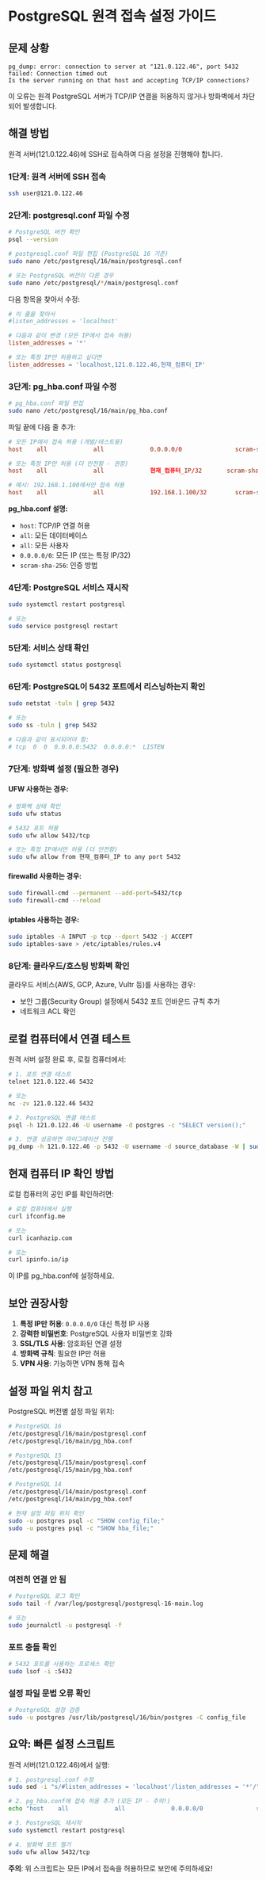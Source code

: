 # PostgreSQL 원격 접속 설정 가이드

## 문제 상황
```
pg_dump: error: connection to server at "121.0.122.46", port 5432 failed: Connection timed out
Is the server running on that host and accepting TCP/IP connections?
```

이 오류는 원격 PostgreSQL 서버가 TCP/IP 연결을 허용하지 않거나 방화벽에서 차단되어 발생합니다.

## 해결 방법

원격 서버(121.0.122.46)에 SSH로 접속하여 다음 설정을 진행해야 합니다.

### 1단계: 원격 서버에 SSH 접속

```bash
ssh user@121.0.122.46
```

### 2단계: postgresql.conf 파일 수정

```bash
# PostgreSQL 버전 확인
psql --version

# postgresql.conf 파일 편집 (PostgreSQL 16 기준)
sudo nano /etc/postgresql/16/main/postgresql.conf

# 또는 PostgreSQL 버전이 다른 경우
sudo nano /etc/postgresql/*/main/postgresql.conf
```

다음 항목을 찾아서 수정:

```conf
# 이 줄을 찾아서
#listen_addresses = 'localhost'

# 다음과 같이 변경 (모든 IP에서 접속 허용)
listen_addresses = '*'

# 또는 특정 IP만 허용하고 싶다면
listen_addresses = 'localhost,121.0.122.46,현재_컴퓨터_IP'
```

### 3단계: pg_hba.conf 파일 수정

```bash
# pg_hba.conf 파일 편집
sudo nano /etc/postgresql/16/main/pg_hba.conf
```

파일 끝에 다음 줄 추가:

```conf
# 모든 IP에서 접속 허용 (개발/테스트용)
host    all             all             0.0.0.0/0               scram-sha-256

# 또는 특정 IP만 허용 (더 안전함 - 권장)
host    all             all             현재_컴퓨터_IP/32       scram-sha-256

# 예시: 192.168.1.100에서만 접속 허용
host    all             all             192.168.1.100/32        scram-sha-256
```

**pg_hba.conf 설명:**
- `host`: TCP/IP 연결 허용
- `all`: 모든 데이터베이스
- `all`: 모든 사용자
- `0.0.0.0/0`: 모든 IP (또는 특정 IP/32)
- `scram-sha-256`: 인증 방법

### 4단계: PostgreSQL 서비스 재시작

```bash
sudo systemctl restart postgresql

# 또는
sudo service postgresql restart
```

### 5단계: 서비스 상태 확인

```bash
sudo systemctl status postgresql
```

### 6단계: PostgreSQL이 5432 포트에서 리스닝하는지 확인

```bash
sudo netstat -tuln | grep 5432

# 또는
sudo ss -tuln | grep 5432

# 다음과 같이 표시되어야 함:
# tcp  0  0  0.0.0.0:5432  0.0.0.0:*  LISTEN
```

### 7단계: 방화벽 설정 (필요한 경우)

#### UFW 사용하는 경우:

```bash
# 방화벽 상태 확인
sudo ufw status

# 5432 포트 허용
sudo ufw allow 5432/tcp

# 또는 특정 IP에서만 허용 (더 안전함)
sudo ufw allow from 현재_컴퓨터_IP to any port 5432
```

#### firewalld 사용하는 경우:

```bash
sudo firewall-cmd --permanent --add-port=5432/tcp
sudo firewall-cmd --reload
```

#### iptables 사용하는 경우:

```bash
sudo iptables -A INPUT -p tcp --dport 5432 -j ACCEPT
sudo iptables-save > /etc/iptables/rules.v4
```

### 8단계: 클라우드/호스팅 방화벽 확인

클라우드 서비스(AWS, GCP, Azure, Vultr 등)를 사용하는 경우:
- 보안 그룹(Security Group) 설정에서 5432 포트 인바운드 규칙 추가
- 네트워크 ACL 확인

## 로컬 컴퓨터에서 연결 테스트

원격 서버 설정 완료 후, 로컬 컴퓨터에서:

```bash
# 1. 포트 연결 테스트
telnet 121.0.122.46 5432

# 또는
nc -zv 121.0.122.46 5432

# 2. PostgreSQL 연결 테스트
psql -h 121.0.122.46 -U username -d postgres -c "SELECT version();"

# 3. 연결 성공하면 마이그레이션 진행
pg_dump -h 121.0.122.46 -p 5432 -U username -d source_database -W | sudo -u postgres psql target_database
```

## 현재 컴퓨터 IP 확인 방법

로컬 컴퓨터의 공인 IP를 확인하려면:

```bash
# 로컬 컴퓨터에서 실행
curl ifconfig.me

# 또는
curl icanhazip.com

# 또는
curl ipinfo.io/ip
```

이 IP를 pg_hba.conf에 설정하세요.

## 보안 권장사항

1. **특정 IP만 허용**: `0.0.0.0/0` 대신 특정 IP 사용
2. **강력한 비밀번호**: PostgreSQL 사용자 비밀번호 강화
3. **SSL/TLS 사용**: 암호화된 연결 설정
4. **방화벽 규칙**: 필요한 IP만 허용
5. **VPN 사용**: 가능하면 VPN 통해 접속

## 설정 파일 위치 참고

PostgreSQL 버전별 설정 파일 위치:

```bash
# PostgreSQL 16
/etc/postgresql/16/main/postgresql.conf
/etc/postgresql/16/main/pg_hba.conf

# PostgreSQL 15
/etc/postgresql/15/main/postgresql.conf
/etc/postgresql/15/main/pg_hba.conf

# PostgreSQL 14
/etc/postgresql/14/main/postgresql.conf
/etc/postgresql/14/main/pg_hba.conf

# 현재 설정 파일 위치 확인
sudo -u postgres psql -c "SHOW config_file;"
sudo -u postgres psql -c "SHOW hba_file;"
```

## 문제 해결

### 여전히 연결 안 됨

```bash
# PostgreSQL 로그 확인
sudo tail -f /var/log/postgresql/postgresql-16-main.log

# 또는
sudo journalctl -u postgresql -f
```

### 포트 충돌 확인

```bash
# 5432 포트를 사용하는 프로세스 확인
sudo lsof -i :5432
```

### 설정 파일 문법 오류 확인

```bash
# PostgreSQL 설정 검증
sudo -u postgres /usr/lib/postgresql/16/bin/postgres -C config_file
```

## 요약: 빠른 설정 스크립트

원격 서버(121.0.122.46)에서 실행:

```bash
# 1. postgresql.conf 수정
sudo sed -i "s/#listen_addresses = 'localhost'/listen_addresses = '*'/" /etc/postgresql/16/main/postgresql.conf

# 2. pg_hba.conf에 접속 허용 추가 (모든 IP - 주의!)
echo "host    all             all             0.0.0.0/0               scram-sha-256" | sudo tee -a /etc/postgresql/16/main/pg_hba.conf

# 3. PostgreSQL 재시작
sudo systemctl restart postgresql

# 4. 방화벽 포트 열기
sudo ufw allow 5432/tcp
```

**주의**: 위 스크립트는 모든 IP에서 접속을 허용하므로 보안에 주의하세요!
